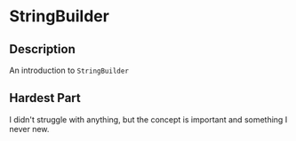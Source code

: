 # StringBuilder

## Description

An introduction to `StringBuilder`

## Hardest Part

I didn't struggle with anything, but the concept is important and something I never new.
